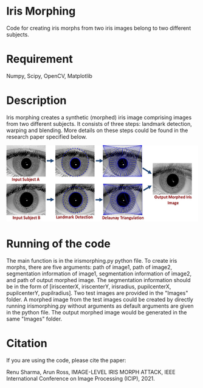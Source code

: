 #
# Iris Morphing
Code for creating iris morphs from two iris images belong to two different subjects.

# Requirement
Numpy, Scipy, OpenCV, Matplotlib

# Description
Iris morphing creates a synthetic (morphed) iris image comprising images from two different subjects. It consists of three steps: landmark detection, warping and blending. More details on these steps could be found in the research paper specified below.

<img src="https://github.com/sharmaGIT/IrisMorphing/blob/main/Images/IrisMorphing_Figure.jpg" width="800" height="200">

# Running of the code
The main function is in the irismorphing.py python file. To create iris morphs, there are five arguments: path of image1, path of image2, segmentation information of image1, segmentation information of image2, and path of output morphed image. The segmentation information should be in the form of [iriscenterX, iriscenterY, irisradius, pupilcenterX, pupilcenterY, pupilradius]. Two test images are provided in the "Images" folder. A morphed image from the test images could be created by directly running irismorphing.py without arguments as default arguments are given in the python file. The output morphed image would be generated in the same "Images" folder.


# Citation
If you are using the code, please cite the paper:

Renu Sharma, Arun Ross, IMAGE-LEVEL IRIS MORPH ATTACK, IEEE International Conference on Image Processing (ICIP), 2021.
